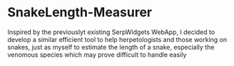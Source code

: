 # SnakeLength-Measurer
Inspired by the previouslyt existing SerpWidgets WebApp, I decided to develop a similar efficient tool to help herpetologists and those working on snakes, just as myself to estimate the length of a snake, especially the venomous species which may prove difficult to handle easily
